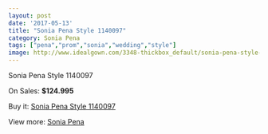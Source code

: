 ```yaml
---
layout: post
date: '2017-05-13'
title: "Sonia Pena Style 1140097"
category: Sonia Pena
tags: ["pena","prom","sonia","wedding","style"]
image: http://www.idealgown.com/3348-thickbox_default/sonia-pena-style-1140097.jpg
---
```

Sonia Pena Style 1140097

On Sales: **$124.995**
<a href="https://www.idealgown.com/en/sonia-pena/1605-sonia-pena-style-1140097.html"><amp-img layout="responsive" width="600" height="600" src="//www.idealgown.com/3348-thickbox_default/sonia-pena-style-1140097.jpg" alt="Sonia Pena Style 1140097 0" /></a>

Buy it: [Sonia Pena Style 1140097](https://www.idealgown.com/en/sonia-pena/1605-sonia-pena-style-1140097.html "Sonia Pena Style 1140097")

View more: [Sonia Pena](https://www.idealgown.com/en/25-sonia-pena "Sonia Pena")